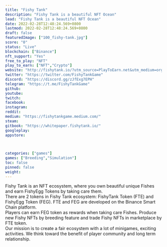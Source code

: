 ```yaml
---
title: "Fishy Tank"
description: "Fishy Tank is a beautiful NFT Ocean"
lead: "Fishy Tank is a beautiful NFT Ocean"
date: 2022-02-28T12:48:24.569+0800
lastmod: 2022-02-28T12:48:24.569+0800
draft: false
featuredImage: ["100_fishy-tank.jpg"]
score: "0"
status: "Live"
blockchain: ["Binance"]
nft_support: "Yes"
free_to_play: "NFT"
play_to_earn: ["NFT","Crypto"]
website: "http://fishytank.io/?utm_source=PlayToEarn.net&utm_medium=organic&utm_campaign=gamepage"
twitter: "https://twitter.com/FishyTankGame"
discord: "https://discord.gg/zJfExg7EPH"
telegram: "https://t.me/FishyTankGame"
github: 
youtube: 
twitch: 
facebook: 
instagram: 
reddit: 
medium: "https://fishytankgame.medium.com/"
steam: 
gitbook: "https://whitepaper.fishytank.io/"
googleplay: 
appstore: 

  
    
categories: ["games"]
games: ["Breeding","Simulation"]
toc: false
pinned: false
weight: 
---
```

Fishy Tank is an NFT ecosystem, where you own beautiful unique Fishes and earn FishyEgg Tokens by taking care them.<br> There are 2 tokens in Fishy Tank ecosystem: FishyTank Token (FTE) and FishyEgg Token (FEG). FTE and FEG are developed on the Binance Smart Chain platform. <br> Players can earn FEG token as rewards when taking care Fishes. Produce new Fishy NFTs by breeding feature and trade Fishy NFTs in marketplace by FTE token.<br> Our mission is to create a fair ecosystem with a lot of minigames, exciting activities. We think toward the benefit of player community and long term relationship.